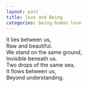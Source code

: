 ```yaml
---
layout: post
title: love and Being
categories: being-human love
---
```


It lies between us,  
Raw and beautiful.  
We stand on the same ground,  
Invisible beneath us.  
Two drops of the same sea,  
It flows between us,  
Beyond understanding.
